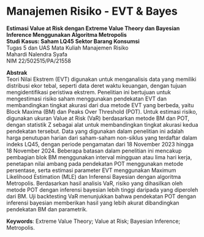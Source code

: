 
# Manajemen Risiko - EVT & Bayes


**Estimasi Value at Risk dengan Extreme Value Theory dan Bayesian Inference Menggunakan Algoritma Metropolis \
Studi Kasus: Saham LQ45 Sektor Barang Konsumsi** \
Tugas 5 dan UAS Mata Kuliah Manajemen Risiko \
Mahardi Nalendra Syafa \
NIM 22/502515/PA/21558

**Abstrak** \
Teori Nilai Ekstrem (EVT) digunakan untuk menganalisis data yang memiliki distribusi ekor tebal, seperti data deret waktu keuangan, dengan tujuan mengidentifikasi peristiwa ekstrem. Penelitian ini bertujuan untuk mengestimasi risiko saham menggunakan pendekatan EVT dan membandingkan tingkat akurasi dari dua metode EVT yang berbeda, yaitu Block Maxima (BM) dan Peaks Over Threshold (POT). Untuk estimasi risiko, digunakan ukuran Value at Risk (VaR) berdasarkan metode BM dan POT, dengan statistik Z sebagai alat untuk membandingkan tingkat akurasi kedua pendekatan tersebut. Data yang digunakan dalam penelitian ini adalah harga penutupan harian dari saham-saham non-siklus yang terdaftar dalam indeks LQ45, dengan periode pengamatan dari 18 November 2023 hingga 18 November 2024. Beberapa batasan dalam penelitian ini mencakup pembagian blok BM menggunakan interval mingguan atau lima hari kerja, penetapan nilai ambang pada pendekatan POT menggunakan metode persentase, serta estimasi parameter EVT menggunakan Maximum Likelihood Estimation (MLE) dan Inferensi Bayesian dengan algoritma Metropolis. Berdasarkan hasil analisis VaR, risiko yang dihasilkan oleh metode POT dengan inferensi bayesian lebih tinggi daripada yang diperoleh dari BM. Uji backtesting VaR menunjukkan bahwa pendekatan POT dengan inferensi bayesian memberikan hasil yang lebih akurat dibandingkan pendekatan BM dan parametrik.

**Keywords**: Extreme Value Theory; Value at Risk; Bayesian Inference; Metropolis.
